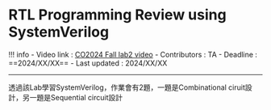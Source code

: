 # RTL Programming Review using SystemVerilog

!!! info
    - Video link : <a href="https://youtube.com" target="_blank">CO2024 Fall lab2 video</a>
    - Contributors : TA 
    - Deadline : ==2024/XX/XX==
    - Last updated : 2024/XX/XX

---

透過該Lab學習SystemVerilog，作業會有2題，一題是Combinational ciruit設計，另一題是Sequential circuit設計